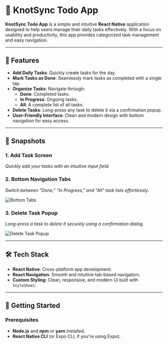# 📝 KnotSync Todo App

**KnotSync Todo App** is a simple and intuitive **React Native** application designed to help users manage their daily tasks effectively. With a focus on usability and productivity, this app provides categorized task management and easy navigation.

---

## 🚀 Features

- **Add Daily Tasks**: Quickly create tasks for the day.  
- **Mark Tasks as Done**: Seamlessly mark tasks as completed with a single tap.  
- **Organize Tasks**: Navigate through:
  - **Done**: Completed tasks.
  - **In Progress**: Ongoing tasks.
  - **All**: A complete list of all tasks.
- **Delete Tasks**: Long-press any task to delete it via a confirmation popup.  
- **User-Friendly Interface**: Clean and modern design with bottom navigation for easy access.

---

## 📸 Snapshots

### 1. Add Task Screen
_Quickly add your tasks with an intuitive input field._


### 2. Bottom Navigation Tabs
_Switch between "Done," "In Progress," and "All" task lists effortlessly._

![Bottom Tabs](./screenshots/bottom-tabs.png)

### 3. Delete Task Popup
_Long-press a task to delete it securely using a confirmation dialog._

![Delete Task Popup](./screenshots/delete-popup.png)

---

## 🛠 Tech Stack

- **React Native**: Cross-platform app development.
- **React Navigation**: Smooth and intuitive tab-based navigation.
- **Custom Styling**: Clean, responsive, and modern UI built with `StyleSheet`.

---

## 🌟 Getting Started

### Prerequisites
- **Node.js** and **npm** or **yarn** installed.
- **React Native CLI** (or Expo CLI, if you're using Expo).


